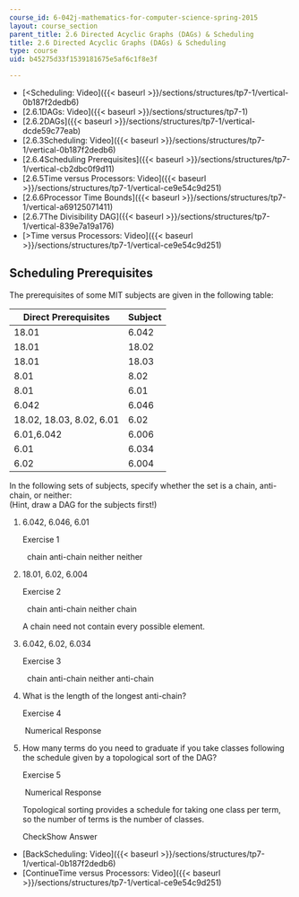 ```yaml
---
course_id: 6-042j-mathematics-for-computer-science-spring-2015
layout: course_section
parent_title: 2.6 Directed Acyclic Graphs (DAGs) & Scheduling
title: 2.6 Directed Acyclic Graphs (DAGs) & Scheduling
type: course
uid: b45275d33f1539181675e5af6c1f8e3f

---
```


*   [<Scheduling: Video]({{< baseurl >}}/sections/structures/tp7-1/vertical-0b187f2dedb6)
*   [2.6.1DAGs: Video]({{< baseurl >}}/sections/structures/tp7-1)
*   [2.6.2DAGs]({{< baseurl >}}/sections/structures/tp7-1/vertical-dcde59c77eab)
*   [2.6.3Scheduling: Video]({{< baseurl >}}/sections/structures/tp7-1/vertical-0b187f2dedb6)
*   [2.6.4Scheduling Prerequisites]({{< baseurl >}}/sections/structures/tp7-1/vertical-cb2dbc0f9d11)
*   [2.6.5Time versus Processors: Video]({{< baseurl >}}/sections/structures/tp7-1/vertical-ce9e54c9d251)
*   [2.6.6Processor Time Bounds]({{< baseurl >}}/sections/structures/tp7-1/vertical-a69125071411)
*   [2.6.7The Divisibility DAG]({{< baseurl >}}/sections/structures/tp7-1/vertical-839e7a19a176)
*   [\>Time versus Processors: Video]({{< baseurl >}}/sections/structures/tp7-1/vertical-ce9e54c9d251)

Scheduling Prerequisites
------------------------

  

The prerequisites of some MIT subjects are given in the following table:

| Direct Prerequisites | Subject |
| --- | --- |
| 18.01 | 6.042 |
| 18.01 | 18.02 |
| 18.01 | 18.03 |
| 8.01 | 8.02 |
| 8.01 | 6.01 |
| 6.042 | 6.046 |
| 18.02, 18.03, 8.02, 6.01 | 6.02 |
| 6.01,6.042 | 6.006 |
| 6.01 | 6.034 |
| 6.02 | 6.004 

In the following sets of subjects, specify whether the set is a chain, anti-chain, or neither:  
(Hint, draw a DAG for the subjects first!)

1.  6.042, 6.046, 6.01
    
    Exercise 1
    
    &nbsp; chain anti-chain neither neither&nbsp;
    
  
3.  18.01, 6.02, 6.004
    
    Exercise 2
    
    &nbsp; chain anti-chain neither chain&nbsp;
    
    A chain need not contain every possible element.
    
  
5.  6.042, 6.02, 6.034
    
    Exercise 3
    
    &nbsp; chain anti-chain neither anti-chain&nbsp;
    
  
7.  What is the length of the longest anti-chain?
    
    Exercise 4
    
    &nbsp;Numerical Response&nbsp;
    
  
9.  How many terms do you need to graduate if you take classes following the schedule given by a topological sort of the DAG?
    
    Exercise 5
    
    &nbsp;Numerical Response&nbsp;
    
    Topological sorting provides a schedule for taking one class per term, so the number of terms is the number of classes.
    
    CheckShow Answer
    
  

*   [BackScheduling: Video]({{< baseurl >}}/sections/structures/tp7-1/vertical-0b187f2dedb6)
*   [ContinueTime versus Processors: Video]({{< baseurl >}}/sections/structures/tp7-1/vertical-ce9e54c9d251)